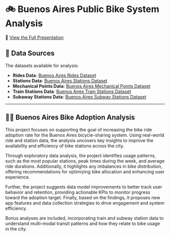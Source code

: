 # 🚲 Buenos Aires Public Bike System Analysis

📄 [View the Full Presentation](https://github.com/ignaciogomenuka/BA_Bike_Analysis/blob/master/BA_Bike_Analysis.pdf)

## 📂 Data Sources

The datasets available for analysis:

- **Rides Data**: [Buenos Aires Rides Dataset](https://data.buenosaires.gob.ar/dataset/bicicletas-publicas)
- **Stations Data**: [Buenos Aires Stations Dataset](https://data.buenosaires.gob.ar/dataset/estaciones-bicicletas-publicas)
- **Mechanical Points Data**: [Buenos Aires Mechanical Points Dataset](https://data.buenosaires.gob.ar/dataset/estaciones-bicicletas-publicas)
- **Train Stations Data**: [Buenos Aires Train Stations Dataset](https://data.buenosaires.gob.ar/dataset/estaciones-ferrocarril)
- **Subaway Stations Data**: [Buenos Aires Subway Stations Dataset](https://data.buenosaires.gob.ar/dataset/subte-estaciones )

---

## 🚴‍♂️ Buenos Aires Bike Adoption Analysis
This project focuses on supporting the goal of increasing the bike ride adoption rate for the Buenos Aires bicycle-sharing system. Using real-world ride and station data, the analysis uncovers key insights to improve the availability and efficiency of bike stations across the city.

Through exploratory data analysis, the project identifies usage patterns, such as the most popular stations, peak times during the week, and average ride durations. Additionally, it highlights any imbalances in bike distribution, offering recommendations for optimizing bike allocation and enhancing user experience.

Further, the project suggests data model improvements to better track user behavior and retention, providing actionable KPIs to monitor progress toward the adoption target. Finally, based on the findings, it proposes new app features and data collection strategies to drive engagement and system efficiency.

Bonus analyses are included, incorporating train and subway station data to understand multi-modal transit patterns and how they relate to bike usage in the city.
